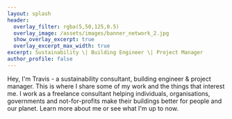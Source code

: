 ```yaml
---
layout: splash
header:
  overlay_filter: rgba(5,50,125,0.5)
  overlay_image: /assets/images/banner_network_2.jpg
  show_overlay_excerpt: true
  overlay_excerpt_max_width: true
excerpt: Sustainability \| Building Engineer \| Project Manager
author_profile: false
---
```

<left>
<p style="margin-bottom: 1rem;">
Hey, I'm Travis - a sustainability consultant, building engineer & project manager.
This is where I share some of my work and the things that interest me.
I work as a freelance consultant helping individuals, organisations, governments and not-for-profits make their buildings better for people and our planet.
Learn more about me or see what I'm up to now.
</p>
</left>


